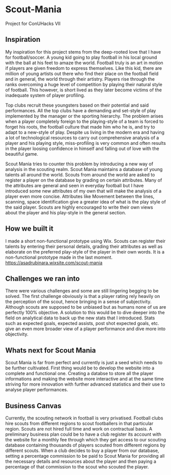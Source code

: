 # Scout-Mania 

Project for ConUHacks VII

## Inspiration
My inspiration for this project stems from the deep-rooted love that I have for football/soccer. A young kid going to play football in his local ground with the ball at his feet to amaze the world. Football truly is an art in motion if players are given freedom to express themselves. Like this kid, there are million of young artists out there who find their place on the football field and in general, the world through their artistry. Players rise through the ranks overcoming a huge level of competition by playing their natural style of football. This however, is short lived as they later become victims of the inadequate system of player profiling.

Top clubs recruit these youngsters based on their potential and said performances. All the top clubs have a demanding and set-style of play implemented by the manager or the sporting hierarchy. The problem arises when a player completely foreign to the playing-style of a team is forced to forget his roots, the football culture that made him who he is, and try to adapt to a new-style of play. Despite us living in the modern era and having a lot of technological resources to carry out comprehensive analysis of a player and his playing style, miss-profiling is very common and often results in the player loosing confidence in himself and falling out of love with the beautiful game.

Scout Mania tries to counter this problem by introducing a new way of analysis in the scouting realm. Scout Mania maintains a database of young talents all around the world. Scouts from around the world are asked to register a player on the database by grading on certain attributes. Many of the attributes are general and seen in everyday football but I have introduced some new attributes of my own that will make the analysis of a player even more concise. Attributes like Movement between the lines, scanning, space identification give a greater idea of what is the play style of the said player. Scouts are highly encouraged to write their own views about the player and his play-style in the general section.

## How we built it
I made a short non-functional prototype using Wix. Scouts can register their talents by entering their personal details, grading their attributes as well as elaborate on the preferred play-style of the player in their own words. It is a non-functional prototype made in the last moment. 
https://asadrubinara.wixsite.com/scout-mania

## Challenges we ran into
There were various challenges and some are still lingering begging to be solved. The first challenge obviously is that a player rating rely heavily on the perception of the scout, hence bringing in a sense of subjectivity. Although scouts are supposed to be unbiased but as humans none of us are perfectly 100% objective. A solution to this would be to dive deeper into the field on analytical data to back up the new stats that I introduced. Stats such as expected goals, expected assists, post shot expected goals, etc. give an even more broader view of a player performance and dive more into objectivity.

## Whats next for Scout Mania
Scout Mania is far from perfect and currently is just a seed which needs to be further cultivated. First thing would be to develop the website into a complete and functional one. Creating a databse to store all the player informations and making the website more interactive and at the same time striving for more innovation with further advanced statistics and their use to analyse player performances. 

## Business Canvas
Currently, the scouting network in football is very privatised. Football clubs hire scouts from different regions to scout footballers in that particular region. Scouts are not hired full time and work on contractual basis. A preliminary business plan could be to have a club register its account with the website for a monthly fee through which they get access to our scouting database containing thousands of players scouted from different regions by different scouts. When a club decides to buy a player from our database, setting a percentage commission to be paid to Scout Mania for providing all the necessary details and resources about the player and then paying a percentage of that commission to the scout who scouted the player. 
